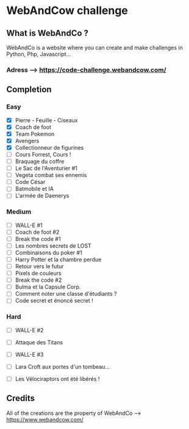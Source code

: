 # WebAndCow challenge 
## What is WebAndCo ?
WebAndCo is a website where you can create and make challenges in Python, Php, Javascript...
### Adress --> https://code-challenge.webandcow.com/


## Completion 
### Easy
- [x] Pierre - Feuille - Ciseaux
- [x] Coach de foot 
- [x] Team Pokemon 
- [x] Avengers 
- [x] Collectionneur de figurines
- [ ] Cours Forrest, Cours ! 
- [ ] Braquage du coffre
- [ ] Le Sac de l'Aventurier #1
- [ ] Vegeta combat ses ennemis 
- [ ] Code César 
- [ ] Batmobile et IA
- [ ] L'armée de Daenerys

### Medium
- [ ] WALL-E #1
- [ ] Coach de foot #2 
- [ ] Break the code #1 
- [ ] Les nombres secrets de LOST
- [ ] Combinaisons du poker #1 
- [ ] Harry Potter et la chambre perdue
- [ ] Retour vers le futur
- [ ] Pixels de couleurs
- [ ] Break the code #2 
- [ ] Bulma et la Capsule Corp.
- [ ] Comment noter une classe d'étudiants ? 
- [ ] Code secret et énoncé secret ! 
### Hard
- [ ] WALL-E #2
- [ ] Attaque des Titans
- [ ] WALL-E #3
- [ ] Lara Croft aux portes d'un tombeau...
- [ ] Les Vélociraptors ont été libérés !  


## Credits
All of the creations are the property of WebAndCo --> https://www.webandcow.com/
